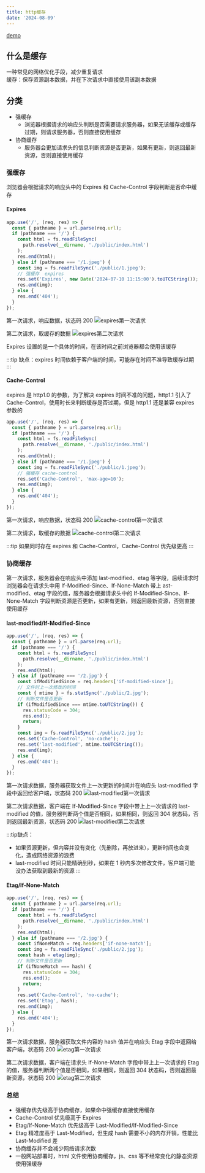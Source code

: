 ```yaml
---
title: http缓存
date: '2024-08-09'
---
```


[demo](https://github.com/wjie1994/test-demo/tree/master/http-cache)

## 什么是缓存

一种常见的网络优化手段，减少重复请求  
缓存：保存资源副本数据，并在下次请求中直接使用该副本数据

## 分类

- 强缓存
  - 浏览器根据请求的响应头判断是否需要请求服务器，如果无该缓存或缓存过期，则请求服务器，否则直接使用缓存
- 协商缓存
  - 服务器会更加请求头的信息判断资源是否更新，如果有更新，则返回最新资源，否则直接使用缓存

### 强缓存

浏览器会根据请求的响应头中的 Expires 和 Cache-Control 字段判断是否命中缓存

#### Expires

```js
app.use('/', (req, res) => {
  const { pathname } = url.parse(req.url);
  if (pathname === '/') {
    const html = fs.readFileSync(
      path.resolve(__dirname, './public/index.html')
    );
    res.end(html);
  } else if (pathname === '/1.jpeg') {
    const img = fs.readFileSync('./public/1.jpeg');
    // 强缓存  expires
    res.set('Expires', new Date('2024-07-10 11:15:00').toUTCString());
    res.end(img);
  } else {
    res.end('404');
  }
});
```

第一次请求，响应数据，状态码 200
![expires第一次请求](/image/http/http_cache/expires_1.png)

第二次请求，取缓存的数据
![expires第二次请求](/image/http/http_cache/expires_2.png)

Expires 设置的是一个具体的时间，在该时间之前浏览器都会使用该缓存

:::tip 缺点：expires 时间依赖于客户端的时间，可能存在时间不准导致缓存过期 :::

#### Cache-Control

expires 是 http1.0 的参数，为了解决 expires 时间不准的问题，http1.1 引入了 Cache-Control，使用时长来判断缓存是否过期，但是 http1.1 还是兼容 expires 参数的

```js
app.use('/', (req, res) => {
  const { pathname } = url.parse(req.url);
  if (pathname === '/') {
    const html = fs.readFileSync(
      path.resolve(__dirname, './public/index.html')
    );
    res.end(html);
  } else if (pathname === '/1.jpeg') {
    const img = fs.readFileSync('./public/1.jpeg');
    // 强缓存 cache-control
    res.set('Cache-Control', 'max-age=10');
    res.end(img);
  } else {
    res.end('404');
  }
});
```

第一次请求，响应数据，状态码 200
![cache-control第一次请求](/image/http/http_cache/cache_control_1.png)

第二次请求，取缓存的数据
![cache-control第二次请求](/image/http/http_cache/cache_control_2.png)

:::tip 如果同时存在 expires 和 Cache-Control，Cache-Control 优先级更高 :::

### 协商缓存

第一次请求，服务器会在响应头中添加 last-modified、etag 等字段，后续请求时浏览器会在请求头中用 If-Modified-Since、If-None-Match 带上 ast-modified、etag 字段的值，服务器会根据请求头中的 If-Modified-Since、If-None-Match 字段判断资源是否更新，如果有更新，则返回最新资源，否则直接使用缓存

#### last-modified/If-Modified-Since

```js
app.use('/', (req, res) => {
  const { pathname } = url.parse(req.url);
  if (pathname === '/') {
    const html = fs.readFileSync(
      path.resolve(__dirname, './public/index.html')
    );
    res.end(html);
  } else if (pathname === '/2.jpg') {
    const ifModifiedSince = req.headers['if-modified-since'];
    // 文件时上一次修改的时间
    const { mtime } = fs.statSync('./public/2.jpg');
    // 判断文件是否更新
    if (ifModifiedSince === mtime.toUTCString()) {
      res.statusCode = 304;
      res.end();
      return;
    }
    const img = fs.readFileSync('./public/2.jpg');
    res.set('Cache-Control', 'no-cache');
    res.set('last-modified', mtime.toUTCString());
    res.end(img);
  } else {
    res.end('404');
  }
});
```

第一次请求数据，服务器获取文件上一次更新的时间并在响应头 last-modified 字段中返回给客户端，状态码 200
![last-modified第一次请求](/image/http/http_cache/last_modified_1.png)

第二次请求数据，客户端在 If-Modified-Since 字段中带上上一次请求的 last-modified 的值，服务器判断两个值是否相同，如果相同，则返回 304 状态码，否则返回最新资源，状态码 200
![last-modified第二次请求](/image/http/http_cache/last_modified_2.png)

:::tip缺点：

- 如果资源更新，但内容并没有变化（先删除，再放进来），更新时间也会变化，造成网络资源的浪费
- last-modified 时间只能精确到秒，如果在 1 秒内多次修改文件，客户端可能没办法获取到最新的资源 :::

#### Etag/If-None-Match

```js
app.use('/', (req, res) => {
  const { pathname } = url.parse(req.url);
  if (pathname === '/') {
    const html = fs.readFileSync(
      path.resolve(__dirname, './public/index.html')
    );
    res.end(html);
  } else if (pathname === '/2.jpg') {
    const ifNoneMatch = req.headers['if-none-match'];
    const img = fs.readFileSync('./public/2.jpg');
    const hash = etag(img);
    // 判断文件是否更新
    if (ifNoneMatch === hash) {
      res.statusCode = 304;
      res.end();
      return;
    }
    res.set('Cache-Control', 'no-cache');
    res.set('Etag', hash);
    res.end(img);
  } else {
    res.end('404');
  }
});
```

第一次请求数据，服务器获取文件内容的 hash 值并在响应头 Etag 字段中返回给客户端，状态码 200
![etag第一次请求](/image/http/http_cache/etag_1.png)

第二次请求数据，客户端在请求头 If-None-Match 字段中带上上一次请求的 Etag 的值，服务器判断两个值是否相同，如果相同，则返回 304 状态码，否则返回最新资源，状态码 200
![etag第二次请求](/image/http/http_cache/etag_2.png)

### 总结

- 强缓存优先级高于协商缓存，如果命中强缓存直接使用缓存
- Cache-Control 优先级高于 Expires
- Etag/If-None-Match 优先级高于 Last-Modified/If-Modified-Since
- Etag 精准度高于 Last-Modified，但生成 hash 需要不小的内存开销，性能比 Last-Modified 差
- 协商缓存并不会减少网络请求次数
- 一般网站部署时，html 文件使用协商缓存，js、css 等不经常变化的静态资源使用强缓存
